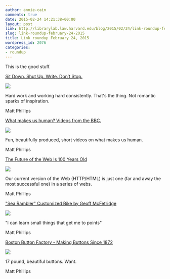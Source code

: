```yaml
---
author: annie-cain
comments: true
date: 2015-02-24 14:21:38+00:00
layout: post
link: http://librarylab.law.harvard.edu/blog/2015/02/24/link-roundup-february-24-2015/
slug: link-roundup-february-24-2015
title: Link roundup February 24, 2015
wordpress_id: 2076
categories:
- roundup
---
```


This is the good stuff.

[Sit Down. Shut Up. Write. Don’t Stop.](https://medium.com/@drevets/sit-down-shut-up-write-don-t-stop-d3f671d4a41b)

[![](http://librarylab.law.harvard.edu/roundup/images/54ec88f19ff8e.png)](https://medium.com/@drevets/sit-down-shut-up-write-don-t-stop-d3f671d4a41b)

Hard work and working hard consistently. That's the thing. Not romantic sparks of inspiration.

Matt Phillips

[What makes us human? Videos from the BBC.](http://www.openculture.com/)

[![](http://librarylab.law.harvard.edu/roundup/images/54e8b88e2dcad.png)](http://www.openculture.com/)

Fun, beautifully produced, short videos on what makes us human.

Matt Phillips

[The Future of the Web Is 100 Years Old](http://nautil.us/issue/21/information/the-future-of-the-web-is-100-years-old)

[![](http://librarylab.law.harvard.edu/roundup/images/54e1142f0434d.png)](http://nautil.us/issue/21/information/the-future-of-the-web-is-100-years-old)

Our current version of the Web (HTTP/HTML) is just one (far and away the most successful one) in a series of webs.

Matt Phillips

["Sea Rambler" Customized Bike by Geoff McFetridge](http://hypebeast.com/2015/2/sea-rambler-customized-bike-by-geoff-mcfetridge)

[![](http://librarylab.law.harvard.edu/roundup/images/54e0d76d1386f.png)](http://hypebeast.com/2015/2/sea-rambler-customized-bike-by-geoff-mcfetridge)

"I can learn small things that get me to points"

Matt Phillips

[Boston Button Factory - Making Buttons Since 1872](http://www.bostonbuttonfactory.com/)

[![](http://librarylab.law.harvard.edu/roundup/images/54dfb5a926292.png)](http://www.bostonbuttonfactory.com/)

17 pound, beautiful buttons. Want.

Matt Phillips

